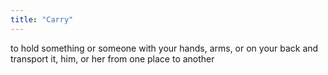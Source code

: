 ```yaml
---
title: "Carry"
---
```

to hold something or someone with your hands, arms, or on your back and transport it, him, or her from one place to another

